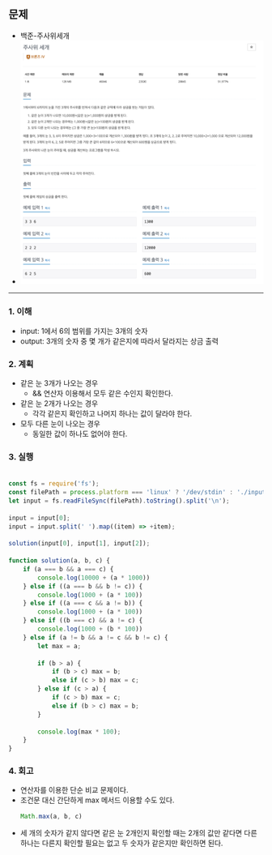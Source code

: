 ## 문제

- 백준-주사위세개
- ![img.png](../image/주사위세개.png)

---

### 1. 이해

- input: 1에서 6의 범위를 가지는 3개의 숫자
- output:  3개의 숫자 중 몇 개가 같은지에 따라서 달라지는 상금 출력

### 2. 계획

- 같은 눈 3개가 나오는 경우
    - && 연산자 이용해서 모두 같은 수인지 확인한다.
- 같은 눈 2개가 나오는 경우
    - 각각 같은지 확인하고 나머지 하나는 값이 달라야 한다.
- 모두 다른 눈이 나오는 경우
    - 동일한 값이 하나도 없어야 한다.

### 3. 실행

```javascript

const fs = require('fs');
const filePath = process.platform === 'linux' ? '/dev/stdin' : './input.txt';
let input = fs.readFileSync(filePath).toString().split('\n');

input = input[0];
input = input.split(' ').map((item) => +item);

solution(input[0], input[1], input[2]);

function solution(a, b, c) {
    if (a === b && a === c) {
        console.log(10000 + (a * 1000))
    } else if ((a === b && b != c)) {
        console.log(1000 + (a * 100))
    } else if ((a === c && a != b)) {
        console.log(1000 + (a * 100))
    } else if ((b === c) && a != c) {
        console.log(1000 + (b * 100))
    } else if (a != b && a != c && b != c) {
        let max = a;

        if (b > a) {
            if (b > c) max = b;
            else if (c > b) max = c;
        } else if (c > a) {
            if (c > b) max = c;
            else if (b > c) max = b;
        }

        console.log(max * 100);
    }
}

```

### 4. 회고

- 연산자를 이용한 단순 비교 문제이다.
- 조건문 대신 간단하게 max 메서드 이용할 수도 있다.
  ```javascript
  Math.max(a, b, c)
  ```
- 세 개의 숫자가 같지 않다면 같은 눈 2개인지 확인할 때는 2개의 값만 같다면 다른 하나는 다른지 확인할 필요는 없고 두 숫자가 같은지만 확인하면 된다. 
